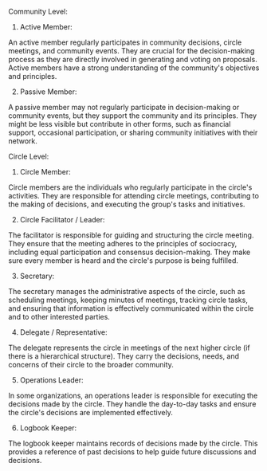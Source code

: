Community Level:
1. Active Member:

An active member regularly participates in community decisions, circle meetings, and community events. They are crucial for the decision-making process as they are directly involved in generating and voting on proposals. Active members have a strong understanding of the community's objectives and principles.

2. Passive Member:

A passive member may not regularly participate in decision-making or community events, but they support the community and its principles. They might be less visible but contribute in other forms, such as financial support, occasional participation, or sharing community initiatives with their network.

Circle Level:
1. Circle Member:

Circle members are the individuals who regularly participate in the circle's activities. They are responsible for attending circle meetings, contributing to the making of decisions, and executing the group's tasks and initiatives.

2. Circle Facilitator / Leader:

The facilitator is responsible for guiding and structuring the circle meeting. They ensure that the meeting adheres to the principles of sociocracy, including equal participation and consensus decision-making. They make sure every member is heard and the circle's purpose is being fulfilled.

3. Secretary:

The secretary manages the administrative aspects of the circle, such as scheduling meetings, keeping minutes of meetings, tracking circle tasks, and ensuring that information is effectively communicated within the circle and to other interested parties.

4. Delegate / Representative:

The delegate represents the circle in meetings of the next higher circle (if there is a hierarchical structure). They carry the decisions, needs, and concerns of their circle to the broader community.

5. Operations Leader:

In some organizations, an operations leader is responsible for executing the decisions made by the circle. They handle the day-to-day tasks and ensure the circle's decisions are implemented effectively.

6. Logbook Keeper:

The logbook keeper maintains records of decisions made by the circle. This provides a reference of past decisions to help guide future discussions and decisions.
